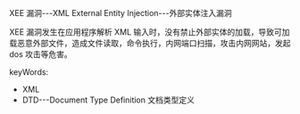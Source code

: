 <!--
 * @Author: kok-s0s
 * @Date: 2021-05-26 23:13:18
 * @LastEditTime: 2021-05-30 14:54:44
 * @Description: file content
-->

XEE 漏洞---XML External Entity Injection---外部实体注入漏洞

XEE 漏洞发生在应用程序解析 XML 输入时，没有禁止外部实体的加载，导致可加载恶意外部文件，造成文件读取，命令执行，内网端口扫描，攻击内网网站，发起 dos 攻击等危害。

keyWords:

- XML
- DTD---Document Type Definition 文档类型定义
